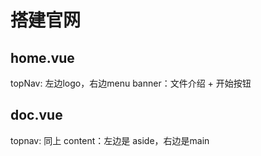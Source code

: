 # 搭建官网
## home.vue
topNav: 左边logo，右边menu
banner：文件介绍 + 开始按钮

## doc.vue
topnav: 同上
content：左边是 aside，右边是main
